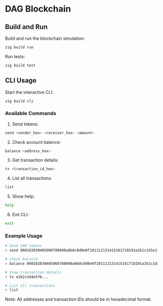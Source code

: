 # DAG Blockchain

## Build and Run

Build and run the blockchain simulation:
```bash
zig build run
```

Run tests:
```bash
zig build test
```

## CLI Usage

Start the interactive CLI:
```bash
zig build cli
```

### Available Commands

1. Send tokens:
```bash
send <sender_hex> <receiver_hex> <amount>
```

2. Check account balance:
```bash
balance <address_hex>
```

3. Get transaction details:
```bash
tx <transaction_id_hex>
```

4. List all transactions:
```bash
list
```

5. Show help:
```bash
help
```

6. Exit CLI:
```bash
exit
```

### Example Usage

```bash
# Send 100 tokens
> send 000102030405060708090a0b0c0d0e0f101112131415161718191a1b1c1d1e1f 202122232425262728292a2b2c2d2e2f303132333435363738393a3b3c3d3e3f 100

# Check balance
> balance 000102030405060708090a0b0c0d0e0f101112131415161718191a1b1c1d1e1f

# View transaction details
> tx a1b2c3d4e5f6...

# List all transactions
> list
```

Note: All addresses and transaction IDs should be in hexadecimal format.